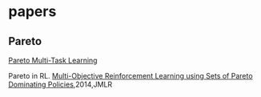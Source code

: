 # papers

## Pareto

[Pareto Multi-Task Learning](https://arxiv.org/pdf/1912.12854.pdf)

Pareto in RL. [Multi-Objective Reinforcement Learning using Sets of Pareto Dominating Policies](https://jmlr.csail.mit.edu/papers/volume15/vanmoffaert14a/vanmoffaert14a.pdf),2014,JMLR

